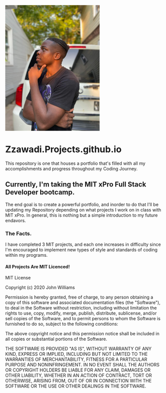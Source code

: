 

 <img src="./IMG_2023.jpeg" width= '300'/>


# Zzawadi.Projects.github.io
This repository is one that houses a portfolio that's filled with all my accomplishments and progress throughout my Coding Journey. 

## Currently, I'm taking the MIT xPro Full Stack Developer bootcamp. 
  The end goal is to create a powerful portfolio, and inorder to do that 
  I'll be updating my Repository depending on what projects I work on in class 
  with MIT xPro. In general, this is nothing but a simple introduction to my future
  endavors. 
 
 ### The Facts.
   I have completed 3 MIT projects, and each one increases in difficulty 
   since I'm encouraged to implement new types of style and standards of 
   coding within my programs.
   
   
 #### All Projects Are MIT Licenced!
   
MIT License

Copyright (c) 2020 John Williams

Permission is hereby granted, free of charge, to any person obtaining a copy
of this software and associated documentation files (the "Software"), to deal
in the Software without restriction, including without limitation the rights
to use, copy, modify, merge, publish, distribute, sublicense, and/or sell
copies of the Software, and to permit persons to whom the Software is
furnished to do so, subject to the following conditions:

The above copyright notice and this permission notice shall be included in all
copies or substantial portions of the Software.

THE SOFTWARE IS PROVIDED "AS IS", WITHOUT WARRANTY OF ANY KIND, EXPRESS OR
IMPLIED, INCLUDING BUT NOT LIMITED TO THE WARRANTIES OF MERCHANTABILITY,
FITNESS FOR A PARTICULAR PURPOSE AND NONINFRINGEMENT. IN NO EVENT SHALL THE
AUTHORS OR COPYRIGHT HOLDERS BE LIABLE FOR ANY CLAIM, DAMAGES OR OTHER
LIABILITY, WHETHER IN AN ACTION OF CONTRACT, TORT OR OTHERWISE, ARISING FROM,
OUT OF OR IN CONNECTION WITH THE SOFTWARE OR THE USE OR OTHER DEALINGS IN THE
SOFTWARE.
